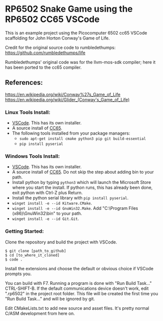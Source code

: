 # RP6502 Snake Game using the RP6502 CC65 VSCode

This is an example project using the Picocomputer 6502 cc65 VSCode scaffolding for John Horton Conway's Game of Life.

Credit for the original source code to rumbledethumps: https://github.com/rumbledethumps/life

Rumbledethumps' original code was for the llvm-mos-sdk compiler; here it has been ported 
to the cc65 compiler.

## References:
https://en.wikipedia.org/wiki/Conway%27s_Game_of_Life
https://en.wikipedia.org/wiki/Glider_(Conway's_Game_of_Life)


### Linux Tools Install:
 * [VSCode](https://code.visualstudio.com/). This has its own installer.
 * A source install of [CC65](https://cc65.github.io/getting-started.html).
 * The following tools installed from your package managers:
    * `sudo apt-get install cmake python3 pip git build-essential`
    * `pip install pyserial`

### Windows Tools Install:
 * [VSCode](https://code.visualstudio.com/). This has its own installer.
 * A source install of [CC65](https://cc65.github.io/getting-started.html).
   Do not skip the step about adding bin to your path.
 * Install python by typing `python3` which will launch the Microsoft Store
   where you start the install. If python runs, this has already been done,
   exit python with Ctrl-Z plus Return.
 * Install the python serial library with `pip install pyserial`.
 * `winget install -e --id Kitware.CMake`.
 * `winget install -e --id GnuWin32.Make`.
    Add "C:\Program Files (x86)\GnuWin32\bin" to your path.
 * `winget install -e --id Git.Git`.

### Getting Started:
Clone the repository and build the project with VSCode.

```
$ git clone [path_to_github]
$ cd [to_where_it_cloned]
$ code .
```

Install the extensions and choose the default or obvious choice if VSCode
prompts you.

You can build with F7. Running a program is done with "Run Build Task..."
CTRL-SHIFT-B. If the default communications device doesn't work, edit ".rp6502"
in the project root folder. This file will be created the first time you
"Run Build Task..." and will be ignored by git.

Edit CMakeLists.txt to add new source and asset files. It's
pretty normal C/ASM development from here on.
